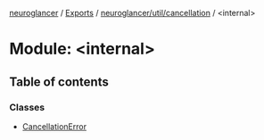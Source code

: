 [neuroglancer](../README.md) / [Exports](../modules.md) / [neuroglancer/util/cancellation](neuroglancer_util_cancellation.md) / <internal\>

# Module: <internal\>

## Table of contents

### Classes

- [CancellationError](../classes/neuroglancer_util_cancellation._internal_.CancellationError.md)
